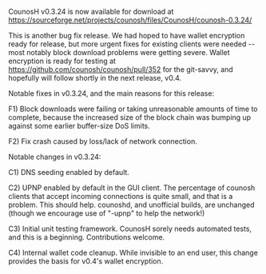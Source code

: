 CounosH v0.3.24 is now available for download at
https://sourceforge.net/projects/counosh/files/CounosH/counosh-0.3.24/

This is another bug fix release.  We had hoped to have wallet encryption ready for release, but more urgent fixes for existing clients were needed -- most notably block download problems were getting severe.  Wallet encryption is ready for testing at https://github.com/counosh/counosh/pull/352 for the git-savvy, and hopefully will follow shortly in the next release, v0.4.

Notable fixes in v0.3.24, and the main reasons for this release:

F1) Block downloads were failing or taking unreasonable amounts of time to complete, because the increased size of the block chain was bumping up against some earlier buffer-size DoS limits.

F2) Fix crash caused by loss/lack of network connection.

Notable changes in v0.3.24:

C1) DNS seeding enabled by default.

C2) UPNP enabled by default in the GUI client.  The percentage of counosh clients that accept incoming connections is quite small, and that is a problem.  This should help.  counoshd, and unofficial builds, are unchanged (though we encourage use of "-upnp" to help the network!)

C3) Initial unit testing framework.  CounosH sorely needs automated tests, and this is a beginning.  Contributions welcome.

C4) Internal wallet code cleanup.  While invisible to an end user, this change provides the basis for v0.4's wallet encryption.

